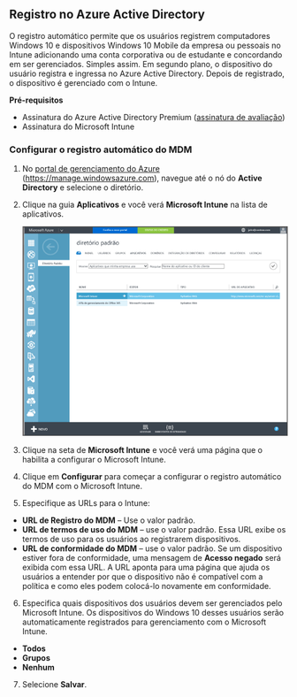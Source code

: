 ## <a name="azure-active-directory-enrollment"></a>Registro no Azure Active Directory

O registro automático permite que os usuários registrem computadores Windows 10 e dispositivos Windows 10 Mobile da empresa ou pessoais no Intune adicionando uma conta corporativa ou de estudante e concordando em ser gerenciados. Simples assim. Em segundo plano, o dispositivo do usuário registra e ingressa no Azure Active Directory. Depois de registrado, o dispositivo é gerenciado com o Intune.

**Pré-requisitos**
- Assinatura do Azure Active Directory Premium ([assinatura de avaliação](http://go.microsoft.com/fwlink/?LinkID=816845))
- Assinatura do Microsoft Intune


### <a name="configure-automatic-mdm-enrollment"></a>Configurar o registro automático do MDM

1. No [portal de gerenciamento do Azure](https://manage.windowsazure.com) (https://manage.windowsazure.com), navegue até o nó do **Active Directory** e selecione o diretório.

2. Clique na guia **Aplicativos** e você verá **Microsoft Intune** na lista de aplicativos.

    ![Aplicativos do Azure AD com o Microsoft Intune](../media/aad-intune-app.png)

3. Clique na seta de **Microsoft Intune** e você verá uma página que o habilita a configurar o Microsoft Intune.

4. Clique em **Configurar** para começar a configurar o registro automático do MDM com o Microsoft Intune.

5. Especifique as URLs para o Intune:

  - **URL de Registro do MDM** – Use o valor padrão.
  - **URL de termos de uso do MDM** – use o valor padrão. Essa URL exibe os termos de uso para os usuários ao registrarem dispositivos.
  - **URL de conformidade do MDM** – use o valor padrão. Se um dispositivo estiver fora de conformidade, uma mensagem de **Acesso negado** será exibida com essa URL. A URL aponta para uma página que ajuda os usuários a entender por que o dispositivo não é compatível com a política e como eles podem colocá-lo novamente em conformidade.

6.  Especifica quais dispositivos dos usuários devem ser gerenciados pelo Microsoft Intune. Os dispositivos do Windows 10 desses usuários serão automaticamente registrados para gerenciamento com o Microsoft Intune.

  - **Todos**
  - **Grupos**
  - **Nenhum**

7. Selecione **Salvar**.


<!--HONumber=Jan17_HO1-->


